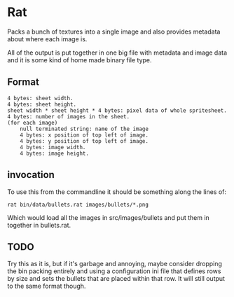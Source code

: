 # Rat
Packs a bunch of textures into a single image and also provides metadata about where each image is.

All of the output is put together in one big file with metadata and image data and it is some kind of home made binary
file type.

## Format
```
4 bytes: sheet width.
4 bytes: sheet height.
sheet width * sheet height * 4 bytes: pixel data of whole spritesheet.
4 bytes: number of images in the sheet.
(for each image)
    null terminated string: name of the image
    4 bytes: x position of top left of image.
    4 bytes: y position of top left of image.
    4 bytes: image width.
    4 bytes: image height.
```

## invocation
To use this from the commandline it should be something along the lines of:
```
rat bin/data/bullets.rat images/bullets/*.png
```
Which would load all the images in src/images/bullets and put them in together in bullets.rat.


## TODO
Try this as it is, but if it's garbage and annoying, maybe consider dropping the bin packing entirely and using a
configuration ini file that defines rows by size and sets the bullets that are placed within that row. It will still
output to the same format though.
